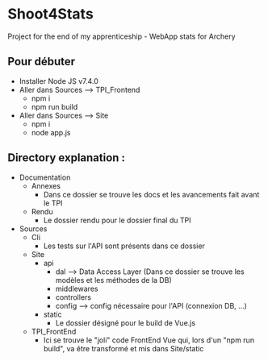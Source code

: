 # Shoot4Stats
Project for the end of my apprenticeship - WebApp stats for Archery

## Pour débuter
* Installer Node JS v7.4.0
* Aller dans Sources --> TPI_Frontend
    * npm i
    * npm run build
* Aller dans Sources --> Site
    * npm i
    * node app.js

## Directory explanation :

* Documentation
    * Annexes
        * Dans ce dossier se trouve les docs et les avancements fait avant le TPI 
    * Rendu
        * Le dossier rendu pour le dossier final du TPI
* Sources
    * Cli
        * Les tests sur l'API sont présents dans ce dossier
    * Site
        * api
            * dal --> Data Access Layer (Dans ce dossier se trouve les modèles et les méthodes de la DB)
            * middlewares 
            * controllers
            * config --> config nécessaire pour l'API (connexion DB, ...)
        * static
            * Le dossier désigné pour le build de Vue.js
    * TPI_FrontEnd
        * Ici se trouve le "joli" code FrontEnd Vue qui, lors d'un "npm run build", va être transformé et mis dans Site/static


